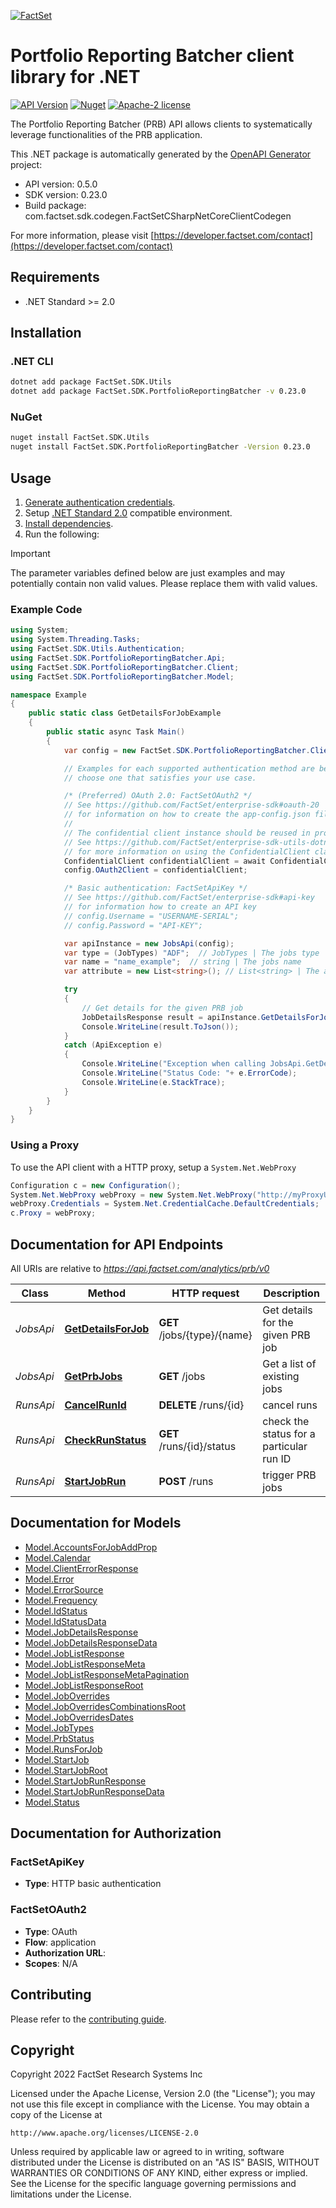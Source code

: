 [![FactSet](https://raw.githubusercontent.com/factset/enterprise-sdk/main/docs/images/factset-logo.svg)](https://www.factset.com)

# Portfolio Reporting Batcher client library for .NET

[![API Version](https://img.shields.io/badge/api-v0.5.0-blue)](https://developer.factset.com/api-catalog/portfolio-reporting-batcher-api)
[![Nuget](https://img.shields.io/nuget/v/FactSet.SDK.PortfolioReportingBatcher)](https://www.nuget.org/packages/FactSet.SDK.PortfolioReportingBatcher)
[![Apache-2 license](https://img.shields.io/badge/license-Apache2-brightgreen.svg)](https://www.apache.org/licenses/LICENSE-2.0)

The Portfolio Reporting Batcher (PRB) API allows clients to systematically leverage functionalities of the PRB application.

This .NET package is automatically generated by the [OpenAPI Generator](https://openapi-generator.tech) project:

- API version: 0.5.0
- SDK version: 0.23.0
- Build package: com.factset.sdk.codegen.FactSetCSharpNetCoreClientCodegen

For more information, please visit [https://developer.factset.com/contact](https://developer.factset.com/contact)

## Requirements

* .NET Standard >= 2.0

## Installation

### .NET CLI

```bash
dotnet add package FactSet.SDK.Utils
dotnet add package FactSet.SDK.PortfolioReportingBatcher -v 0.23.0
```

### NuGet

```bash
nuget install FactSet.SDK.Utils
nuget install FactSet.SDK.PortfolioReportingBatcher -Version 0.23.0
```

## Usage

1. [Generate authentication credentials](../../../../README.md#authentication).
2. Setup [.NET Standard 2.0](https://docs.microsoft.com/en-us/dotnet/standard/net-standard?tabs=net-standard-2-0) compatible environment.
3. [Install dependencies](#installation).
4. Run the following:

> [!IMPORTANT]
> The parameter variables defined below are just examples and may potentially contain non valid values. Please replace them with valid values.

### Example Code

```csharp
using System;
using System.Threading.Tasks;
using FactSet.SDK.Utils.Authentication;
using FactSet.SDK.PortfolioReportingBatcher.Api;
using FactSet.SDK.PortfolioReportingBatcher.Client;
using FactSet.SDK.PortfolioReportingBatcher.Model;

namespace Example
{
    public static class GetDetailsForJobExample
    {
        public static async Task Main()
        {
            var config = new FactSet.SDK.PortfolioReportingBatcher.Client.Configuration();

            // Examples for each supported authentication method are below,
            // choose one that satisfies your use case.

            /* (Preferred) OAuth 2.0: FactSetOAuth2 */
            // See https://github.com/FactSet/enterprise-sdk#oauth-20
            // for information on how to create the app-config.json file
            //
            // The confidential client instance should be reused in production environments.
            // See https://github.com/FactSet/enterprise-sdk-utils-dotnet#authentication
            // for more information on using the ConfidentialClient class
            ConfidentialClient confidentialClient = await ConfidentialClient.CreateAsync("/path/to/app-config.json");
            config.OAuth2Client = confidentialClient;

            /* Basic authentication: FactSetApiKey */
            // See https://github.com/FactSet/enterprise-sdk#api-key
            // for information how to create an API key
            // config.Username = "USERNAME-SERIAL";
            // config.Password = "API-KEY";

            var apiInstance = new JobsApi(config);
            var type = (JobTypes) "ADF";  // JobTypes | The jobs type
            var name = "name_example";  // string | The jobs name
            var attribute = new List<string>(); // List<string> | The attribute parameter accepts a list of the given enums, separated by commas. Each of them returns the respective data associated with the job. Runs returns the run history of the job. (optional) 

            try
            {
                // Get details for the given PRB job
                JobDetailsResponse result = apiInstance.GetDetailsForJob(type, name, attribute);
                Console.WriteLine(result.ToJson());
            }
            catch (ApiException e)
            {
                Console.WriteLine("Exception when calling JobsApi.GetDetailsForJob: " + e.Message );
                Console.WriteLine("Status Code: "+ e.ErrorCode);
                Console.WriteLine(e.StackTrace);
            }
        }
    }
}
```

### Using a Proxy

To use the API client with a HTTP proxy, setup a `System.Net.WebProxy`

```csharp
Configuration c = new Configuration();
System.Net.WebProxy webProxy = new System.Net.WebProxy("http://myProxyUrl:80/");
webProxy.Credentials = System.Net.CredentialCache.DefaultCredentials;
c.Proxy = webProxy;
```

## Documentation for API Endpoints

All URIs are relative to *https://api.factset.com/analytics/prb/v0*

Class | Method | HTTP request | Description
------------ | ------------- | ------------- | -------------
*JobsApi* | [**GetDetailsForJob**](https://github.com/FactSet/enterprise-sdk/tree/main/code/dotnet/PortfolioReportingBatcher/v0/docs/JobsApi.md#getdetailsforjob) | **GET** /jobs/{type}/{name} | Get details for the given PRB job
*JobsApi* | [**GetPrbJobs**](https://github.com/FactSet/enterprise-sdk/tree/main/code/dotnet/PortfolioReportingBatcher/v0/docs/JobsApi.md#getprbjobs) | **GET** /jobs | Get a list of existing jobs
*RunsApi* | [**CancelRunId**](https://github.com/FactSet/enterprise-sdk/tree/main/code/dotnet/PortfolioReportingBatcher/v0/docs/RunsApi.md#cancelrunid) | **DELETE** /runs/{id} | cancel runs
*RunsApi* | [**CheckRunStatus**](https://github.com/FactSet/enterprise-sdk/tree/main/code/dotnet/PortfolioReportingBatcher/v0/docs/RunsApi.md#checkrunstatus) | **GET** /runs/{id}/status | check the status for a particular run ID
*RunsApi* | [**StartJobRun**](https://github.com/FactSet/enterprise-sdk/tree/main/code/dotnet/PortfolioReportingBatcher/v0/docs/RunsApi.md#startjobrun) | **POST** /runs | trigger PRB jobs


## Documentation for Models

 - [Model.AccountsForJobAddProp](https://github.com/FactSet/enterprise-sdk/tree/main/code/dotnet/PortfolioReportingBatcher/v0/docs/AccountsForJobAddProp.md)
 - [Model.Calendar](https://github.com/FactSet/enterprise-sdk/tree/main/code/dotnet/PortfolioReportingBatcher/v0/docs/Calendar.md)
 - [Model.ClientErrorResponse](https://github.com/FactSet/enterprise-sdk/tree/main/code/dotnet/PortfolioReportingBatcher/v0/docs/ClientErrorResponse.md)
 - [Model.Error](https://github.com/FactSet/enterprise-sdk/tree/main/code/dotnet/PortfolioReportingBatcher/v0/docs/Error.md)
 - [Model.ErrorSource](https://github.com/FactSet/enterprise-sdk/tree/main/code/dotnet/PortfolioReportingBatcher/v0/docs/ErrorSource.md)
 - [Model.Frequency](https://github.com/FactSet/enterprise-sdk/tree/main/code/dotnet/PortfolioReportingBatcher/v0/docs/Frequency.md)
 - [Model.IdStatus](https://github.com/FactSet/enterprise-sdk/tree/main/code/dotnet/PortfolioReportingBatcher/v0/docs/IdStatus.md)
 - [Model.IdStatusData](https://github.com/FactSet/enterprise-sdk/tree/main/code/dotnet/PortfolioReportingBatcher/v0/docs/IdStatusData.md)
 - [Model.JobDetailsResponse](https://github.com/FactSet/enterprise-sdk/tree/main/code/dotnet/PortfolioReportingBatcher/v0/docs/JobDetailsResponse.md)
 - [Model.JobDetailsResponseData](https://github.com/FactSet/enterprise-sdk/tree/main/code/dotnet/PortfolioReportingBatcher/v0/docs/JobDetailsResponseData.md)
 - [Model.JobListResponse](https://github.com/FactSet/enterprise-sdk/tree/main/code/dotnet/PortfolioReportingBatcher/v0/docs/JobListResponse.md)
 - [Model.JobListResponseMeta](https://github.com/FactSet/enterprise-sdk/tree/main/code/dotnet/PortfolioReportingBatcher/v0/docs/JobListResponseMeta.md)
 - [Model.JobListResponseMetaPagination](https://github.com/FactSet/enterprise-sdk/tree/main/code/dotnet/PortfolioReportingBatcher/v0/docs/JobListResponseMetaPagination.md)
 - [Model.JobListResponseRoot](https://github.com/FactSet/enterprise-sdk/tree/main/code/dotnet/PortfolioReportingBatcher/v0/docs/JobListResponseRoot.md)
 - [Model.JobOverrides](https://github.com/FactSet/enterprise-sdk/tree/main/code/dotnet/PortfolioReportingBatcher/v0/docs/JobOverrides.md)
 - [Model.JobOverridesCombinationsRoot](https://github.com/FactSet/enterprise-sdk/tree/main/code/dotnet/PortfolioReportingBatcher/v0/docs/JobOverridesCombinationsRoot.md)
 - [Model.JobOverridesDates](https://github.com/FactSet/enterprise-sdk/tree/main/code/dotnet/PortfolioReportingBatcher/v0/docs/JobOverridesDates.md)
 - [Model.JobTypes](https://github.com/FactSet/enterprise-sdk/tree/main/code/dotnet/PortfolioReportingBatcher/v0/docs/JobTypes.md)
 - [Model.PrbStatus](https://github.com/FactSet/enterprise-sdk/tree/main/code/dotnet/PortfolioReportingBatcher/v0/docs/PrbStatus.md)
 - [Model.RunsForJob](https://github.com/FactSet/enterprise-sdk/tree/main/code/dotnet/PortfolioReportingBatcher/v0/docs/RunsForJob.md)
 - [Model.StartJob](https://github.com/FactSet/enterprise-sdk/tree/main/code/dotnet/PortfolioReportingBatcher/v0/docs/StartJob.md)
 - [Model.StartJobRoot](https://github.com/FactSet/enterprise-sdk/tree/main/code/dotnet/PortfolioReportingBatcher/v0/docs/StartJobRoot.md)
 - [Model.StartJobRunResponse](https://github.com/FactSet/enterprise-sdk/tree/main/code/dotnet/PortfolioReportingBatcher/v0/docs/StartJobRunResponse.md)
 - [Model.StartJobRunResponseData](https://github.com/FactSet/enterprise-sdk/tree/main/code/dotnet/PortfolioReportingBatcher/v0/docs/StartJobRunResponseData.md)
 - [Model.Status](https://github.com/FactSet/enterprise-sdk/tree/main/code/dotnet/PortfolioReportingBatcher/v0/docs/Status.md)


## Documentation for Authorization


### FactSetApiKey

- **Type**: HTTP basic authentication


### FactSetOAuth2

- **Type**: OAuth
- **Flow**: application
- **Authorization URL**: 
- **Scopes**: N/A


## Contributing

Please refer to the [contributing guide](../../../../CONTRIBUTING.md).

## Copyright

Copyright 2022 FactSet Research Systems Inc

Licensed under the Apache License, Version 2.0 (the "License");
you may not use this file except in compliance with the License.
You may obtain a copy of the License at

    http://www.apache.org/licenses/LICENSE-2.0

Unless required by applicable law or agreed to in writing, software
distributed under the License is distributed on an "AS IS" BASIS,
WITHOUT WARRANTIES OR CONDITIONS OF ANY KIND, either express or implied.
See the License for the specific language governing permissions and
limitations under the License.
